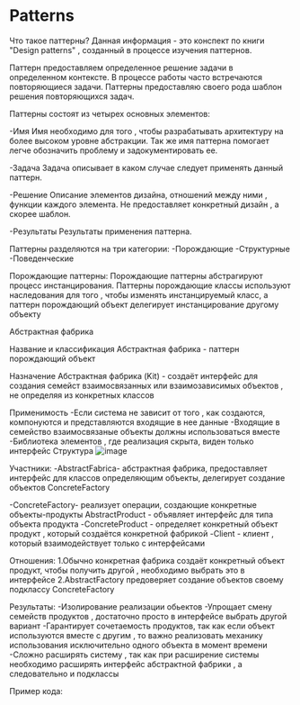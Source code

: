 # Patterns
Что такое паттерны? 
Данная информация - это конспект по книги "Design patterns" , созданный в процессе изучения паттернов.

Паттерн предоставляем определенное решение задачи в определенном контексте. 
В процессе работы часто встречаются повторяющиеся задачи. Паттерны предоставляю своего рода шаблон решения повторяющихся задач. 

 Паттерны состоят из четырех основных элементов:
 
-Имя
Имя необходимо для того , чтобы разрабатывать архитектуру на более высоком уровне абстракции. Так же имя паттерна помогает легче обозначить проблему и задокументировать ее.

-Задача
Задача описывает в каком случае следует применять данный паттерн. 

-Решение
Описание элементов дизайна, отношений между ними , функции каждого элемента. Не предоставляет конкретный дизайн , а скорее шаблон. 

-Результаты 
Результаты применения паттерна. 

Паттерны разделяются на три категории:
-Порождающие 
-Структурные 
-Поведенческие 

Порождающие паттерны: 
Порождающие паттерны абстрагируют процесс инстанцирования. Паттерны порождающие классы используют наследования для того , чтобы изменять инстанцируемый класс, а паттерн порождающий объект делегирует инстанцирование другому объекту

Абстрактная фабрика

Название и классификация 
Абстрактная фабрика - паттерн порождающий объект

Назначение 
Абстрактная фабрика (Kit) - создаёт интерфейс для создания семейст взаимосвязанных или взаимозависимых объектов , не определяя из конкретных классов 

Применимость 
-Если система не зависит от того , как создаются, компонуются и представляются входящие в нее данные
-Входящие в семейство взаимосвязаные объекты должны использоваться вместе
-Библиотека элементов , где реализация скрыта, виден только интерфейс 
Структура
![image](https://github.com/user-attachments/assets/72c03087-1102-4799-bbcf-6ce796bec202)

Участники:
-AbstractFabrica- абстрактная фабрика, предоставляет интерфейс для классов определяющим объекты, делегирует создание объектов ConcreteFactory
    
-ConcreteFactory- реализует операции, создающие конкретные объекты-продукты
AbstractProduct - объявляет интерфейс для типа объекта продукта
-ConcreteProduct - определяет конкретный объект продукт , который создаётся конкретной фабрикой 
-Client - клиент , который взаимодействует только с интерфейсами

Отношения:
1.Обычно конкретная фабрика создаёт конкретный объект продукт, чтобы получить другой , необходимо выбрать это в интерфейсе 
2.AbstractFactory предоверяет создание объектов своему подклассу ConcreteFactory

Результаты:
-Изолирование реализации обьектов
-Упрощает смену семейств продуктов , достаточно просто в интерфейсе выбрать другой вариант 
-Гарантирует сочетаемость продуктов, так как если объект используются вместе с другим , то важно реализовать механику использования исключительно одного объекта в момент времени 
-Сложно расширять систему  , так как при расширение системы необходимо расширять интерфейс абстрактной фабрики , а следовательно и подклассы

Пример кода:


